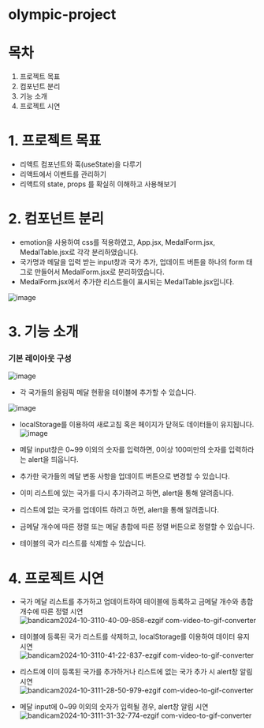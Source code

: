 # olympic-project

# 목차

1. 프로젝트 목표
2. 컴포넌트 분리
3. 기능 소개
4. 프로젝트 시연

# 1. 프로젝트 목표

- 리액트 컴포넌트와 훅(useState)을 다루기
- 리액트에서 이벤트를 관리하기
- 리액트의 state, props 를 확실히 이해하고 사용해보기

# 2. 컴포넌트 분리

- emotion을 사용하여 css를 적용하였고, App.jsx, MedalForm.jsx, MedalTable.jsx로 각각 분리하였습니다.<br>
- 국가명과 메달을 입력 받는 input창과 국가 추가, 업데이트 버튼을 하나의 form 태그로 만들어서 MedalForm.jsx로 분리하였습니다. <br>
- MedalForm.jsx에서 추가한 리스트들이 표시되는 MedalTable.jsx입니다.<br>

![image](https://github.com/user-attachments/assets/c86a333b-10f5-43f9-ad17-70f01175ffa7)

# 3. 기능 소개

### 기본 레이아웃 구성

![image](https://github.com/user-attachments/assets/e6b1bfc9-d3cd-45ae-bd43-79cdac8c20ac)

- 각 국가들의 올림픽 메달 현황을 테이블에 추가할 수 있습니다.

![image](https://github.com/user-attachments/assets/4e566574-992b-4d23-93a3-0b5f8173a096)

- localStorage를 이용하여 새로고침 혹은 페이지가 닫혀도 데이터들이 유지됩니다.<br>
  ![image](https://github.com/user-attachments/assets/0dfd750b-f906-4eee-94e3-25570a0007db)

- 메달 input창은 0~99 이외의 숫자를 입력하면, 0이상 100미만의 숫자를 입력하라는 alert을 띄웁니다.<br>
- 추가한 국가들의 메달 변동 사항을 업데이트 버튼으로 변경할 수 있습니다. <br>
- 이미 리스트에 있는 국가를 다시 추가하려고 하면, alert을 통해 알려줍니다.<br>
- 리스트에 없는 국가를 업데이트 하려고 하면, alert을 통해 알려줍니다.<br>
- 금메달 개수에 따른 정렬 또는 메달 총합에 따른 정렬 버튼으로 정렬할 수 있습니다.<br>
- 테이블의 국가 리스트를 삭제할 수 있습니다.<br>

# 4. 프로젝트 시연

- 국가 메달 리스트를 추가하고 업데이트하여 테이블에 등록하고 금메달 개수와 총합 개수에 따른 정렬 시연 <br>
  ![bandicam2024-10-3110-40-09-858-ezgif com-video-to-gif-converter](https://github.com/user-attachments/assets/07105f31-15d4-44c8-b6b7-4970fdd3a357)

- 테이블에 등록된 국가 리스트를 삭제하고, localStorage를 이용하여 데이터 유지 시연<br>
  ![bandicam2024-10-3110-41-22-837-ezgif com-video-to-gif-converter](https://github.com/user-attachments/assets/a76429ce-997b-4d63-944e-10bbd65b898e)

- 리스트에 이미 등록된 국가를 추가하거나 리스트에 없는 국가 추가 시 alert창 알림 시연<br>
  ![bandicam2024-10-3111-28-50-979-ezgif com-video-to-gif-converter](https://github.com/user-attachments/assets/ca0bc698-aaa7-4058-8fe6-f4c8d5426e77)

- 메달 input에 0~99 이외의 숫자가 입력될 경우, alert창 알림 시연<br>
  ![bandicam2024-10-3111-31-32-774-ezgif com-video-to-gif-converter](https://github.com/user-attachments/assets/694243e4-419a-4835-98a4-017e9c9f6155)
